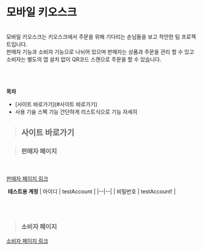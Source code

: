 # 모바일 키오스크
<br/>
모바일 키오스크는 키오스크에서 주문을 위해 기다리는 손님들을 보고 착안한 팀 프로젝트입니다.<br/>
판매자 기능과 소비자 기능으로 나뉘어 있으며 판매자는 상품과 주문을 관리 할 수 있고 소비자는 별도의 앱 설치 없이 QR코드 스캔으로 주문을 할 수 있습니다.<br/><br/><br/><br/>

**목차**
- [사이트 바로가기](#사이트 바로가기)
- 사용 기술 스펙
	기능 간단하게 리스트식으로
	기능 자세히



> ## 사이트 바로가기

> ### 판매자 페이지

<br/><br/>
[판매자 페이지 링크](http://15.164.155.155:8081)

&nbsp;**테스트용 계정**
 | 아이디 | testAccount |
 |--|--|
 | 비밀번호 | testAccount! |

<br/><br/>
> ### 소비자 페이지
[소비자 페이지 링크](http://15.164.155.155:8081/customer/testAccount)
